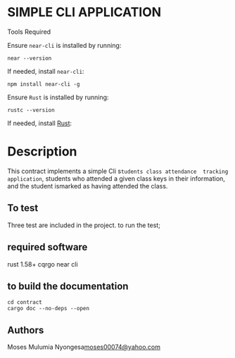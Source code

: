 # SIMPLE CLI APPLICATION
 Tools Required

Ensure `near-cli` is installed by running:

```
near --version
```

If needed, install `near-cli`:

```
npm install near-cli -g
```

Ensure `Rust` is installed by running:

```
rustc --version
```

If needed, install [Rust](https://www.rust-lang.org/tools/install):


# Description

This contract implements a simple Cli s`tudents class attendance  tracking application`, students who attended a given class keys in their information, and the student ismarked as having attended the class.

## To test
Three test are included in the project. to run the test;


## required software
rust 1.58+ cqrgo
near cli

## to build the documentation 
```
cd contract
cargo doc --no-deps --open
```

## Authors
Moses Mulumia Nyongesa<moses00074@yahoo.com>


